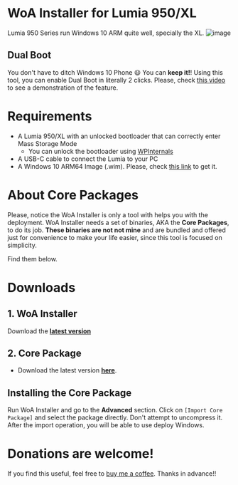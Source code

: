 ﻿# WoA Installer for Lumia 950/XL
Lumia 950 Series run Windows 10 ARM quite well, specially the XL. 
![image](https://user-images.githubusercontent.com/3109851/43066098-05c1f41c-8e64-11e8-935c-92748f36ecfd.png)

## Dual Boot
You don't have to ditch Windows 10 Phone 😃 You can **keep it!**! Using this tool, you can enable Dual Boot in literally 2 clicks. Please, check [this video](https://www.youtube.com/watch?v=3j2rWL4hHGc) to see a demonstration of the feature.

# Requirements
- A Lumia 950/XL with an unlocked bootloader that can correctly enter Mass Storage Mode
	- You can unlock the bootloader using [WPInternals](http://www.wpinternals.net)
- A USB-C cable to connect the Lumia to your PC
- A Windows 10 ARM64 Image (.wim). Please, check [this link](GettingWoA.md) to get it.

# About Core Packages
Please, notice the WoA Installer is only a tool with helps you with the deployment. WoA Installer needs a set of binaries, AKA the **Core Packages**, to do its job. **These binaries are not not mine** and are bundled and offered just for convenience to make your life easier, since this tool is focused on simplicity. 

Find them below.

# Downloads

## 1. WoA Installer

Download the **[latest version](https://github.com/SuperJMN/WoA-Installer/releases/download/1.3-gpu/WoA.Installer.for.Lumia.zip)**

## 2. Core Package

- Download the latest version **[here](https://1drv.ms/u/s!AtXoQFW327DIyd19VP7d5P_1KVWZjQ)**.

## Installing the Core Package
Run WoA Installer and go to the **Advanced** section. Click on `[Import Core Package]` and select the package directly. Don't attempt to uncompress it. After the import operation, you will be able to use deploy Windows.

# Donations are welcome!
If you find this useful, feel free to [buy me a coffee](http://paypal.me/superjmn). Thanks in advance!!
